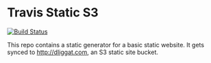 # Travis Static S3

[![Build Status](https://travis-ci.org/dliggat/travis-static-s3.svg?branch=master)](https://travis-ci.org/dliggat/travis-static-s3)

This repo contains a static generator for a basic static website. It gets synced to http://dliggat.com, an S3 static site bucket.
